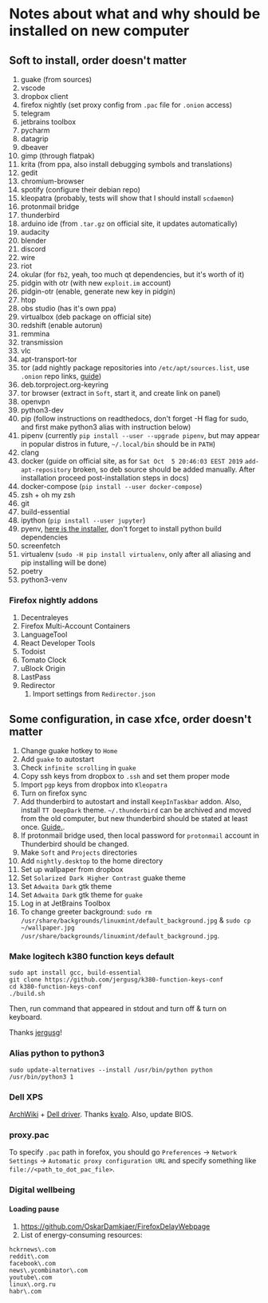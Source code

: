 # Notes about what and why should be installed on new computer

## Soft to install, order doesn't matter

1) guake (from sources)
2) vscode
3) dropbox client
4) firefox nightly (set proxy config from `.pac` file for `.onion` access)
5) telegram
6) jetbrains toolbox
7) pycharm
8) datagrip
9) dbeaver
10) gimp (through flatpak)
11) krita (from ppa, also install debugging symbols and translations)
12) gedit
13) chromium-browser
14) spotify (configure their debian repo)
15) kleopatra (probably, tests will show that I should install `scdaemon`)
16) protonmail bridge
17) thunderbird
18) arduino ide (from `.tar.gz` on official site, it updates automatically)
19) audacity
20) blender
21) discord
22) wire
23) riot
24) okular (for `fb2`, yeah, too much qt dependencies, but it's worth of it)
25) pidgin with otr (with new `exploit.im` account)
26) pidgin-otr (enable, generate new key in pidgin)
27) htop
28) obs studio (has it's own ppa)
29) virtualbox (deb package on official site)
30) redshift (enable autorun)
31) remmina
32) transmission
33) vlc
34) apt-transport-tor
35) tor (add nightly package repositories into `/etc/apt/sources.list`, use `.onion` repo links, [guide](https://2019.www.torproject.org/docs/debian.html.en#apt-over-tor))
36) deb.torproject.org-keyring
37) tor browser (extract in `Soft`, start it, and create link on panel)
38) openvpn
39) python3-dev
40) pip (follow instructions on readthedocs, don't forget -H flag for sudo, and first make python3 alias with instruction below)
41) pipenv (currently `pip install --user --upgrade pipenv`, but may appear in popular distros in future, `~/.local/bin` should be in `PATH`)
42) clang
43) docker (guide on official site, as for `Sat Oct  5 20:46:03 EEST 2019` `add-apt-repository` broken, so deb source should be added manually. After installation proceed post-installation steps in docs)
44) docker-compose (`pip install --user docker-compose`)
45) zsh + oh my zsh
46) git
47) build-essential
48) ipython (`pip install --user jupyter`)
49) pyenv,  [here is the installer](https://github.com/pyenv/pyenv-installer), don't forget to install python build dependencies
50) screenfetch
51) virtualenv (`sudo -H pip install virtualenv`, only after all aliasing and pip installing will be done)
52) poetry
53) python3-venv


### Firefox nightly addons
1) Decentraleyes
2) Firefox Multi-Account Containers
3) LanguageTool
4) React Developer Tools
5) Todoist
6) Tomato Clock
7) uBlock Origin
8) LastPass
9) Redirector
    1) Import settings from `Redirector.json`

## Some configuration, in case xfce, order doesn't matter

1) Change guake hotkey to `Home`
2) Add `guake` to autostart
3) Check `infinite scrolling` in `guake`
4) Copy ssh keys from dropbox to `.ssh` and set them proper mode
5) Import `pgp` keys from dropbox into `Kleopatra`
6) Turn on firefox sync
7) Add thunderbird to autostart and install `KeepInTaskbar` addon. Also, install `TT DeepDark` theme. `~/.thunderbird` can be archived and moved from the old computer, but new thunderbird should be stated at least once. [Guide.](https://support.mozilla.org/en-US/kb/moving-thunderbird-data-to-a-new-computer).
8) If protonmail bridge used, then local password for `protonmail` account in Thunderbird should be changed.
9) Make `Soft` and `Projects` directories
10) Add `nightly.desktop` to the home directory
11) Set up wallpaper from dropbox
12) Set `Solarized Dark Higher Contrast` guake theme
13) Set `Adwaita Dark` gtk theme
14) Set `Adwaita Dark` gtk theme for `guake`
15) Log in at JetBrains Toolbox
16) To change greeter background: `sudo rm /usr/share/backgrounds/linuxmint/default_background.jpg` & `sudo cp ~/wallpaper.jpg /usr/share/backgrounds/linuxmint/default_background.jpg`.

### Make logitech k380 function keys default

```shell script
sudo apt install gcc, build-essential
git clone https://github.com/jergusg/k380-function-keys-conf
cd k380-function-keys-conf
./build.sh
```

Then, run command that appeared in stdout and turn off & turn on keyboard.

Thanks [jergusg](https://github.com/jergusg)!

### Alias python to python3

```shell script
sudo update-alternatives --install /usr/bin/python python /usr/bin/python3 1
```

### Dell XPS

[ArchWiki](https://wiki.archlinux.org/index.php/Dell_XPS_13_(9360)#Wireless) + [Dell driver](https://github.com/kvalo/ath10k-firmware). Thanks [kvalo](https://github.com/kvalo).
Also, update BIOS.


### proxy.pac

To specify `.pac` path in forefox, you should go `Preferences` -> `Network Settings` -> `Automatic proxy configuration URL`
and specify something like `file://<path_to_dot_pac_file>`.


### Digital wellbeing

#### Loading pause
1) https://github.com/OskarDamkjaer/FirefoxDelayWebpage
2) List of energy-consuming resources:
```
hckrnews\.com
reddit\.com
facebook\.com
news\.ycombinator\.com
youtube\.com
linux\.org.ru
habr\.com
```
